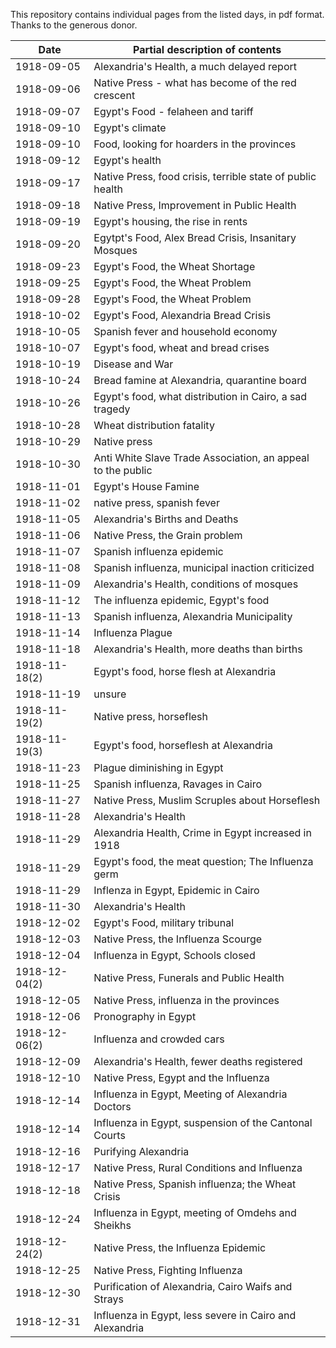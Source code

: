 This repository contains individual pages from the listed days, in pdf format. Thanks to the generous donor.

Date|Partial description of contents
---|---
1918-09-05|Alexandria's Health, a much delayed report
1918-09-06|Native Press - what has become of the red crescent
1918-09-07|Egypt's Food - felaheen and tariff
1918-09-10|Egypt's climate
1918-09-10|Food, looking for hoarders in the provinces
1918-09-12|Egypt's health
1918-09-17|Native Press, food crisis, terrible state of public health
1918-09-18|Native Press, Improvement in Public Health
1918-09-19|Egypt's housing, the rise in rents
1918-09-20|Egytpt's Food, Alex Bread Crisis, Insanitary Mosques
1918-09-23|Egypt's Food, the Wheat Shortage
1918-09-25|Egypt's Food, the Wheat Problem
1918-09-28|Egypt's Food, the Wheat Problem
1918-10-02|Egypt's Food, Alexandria Bread Crisis
1918-10-05|Spanish fever and household economy
1918-10-07|Egypt's food, wheat and bread crises
1918-10-19|Disease and War
1918-10-24|Bread famine at Alexandria, quarantine board
1918-10-26|Egypt's food, what distribution in Cairo, a sad tragedy
1918-10-28|Wheat distribution fatality
1918-10-29|Native press
1918-10-30|Anti White Slave Trade Association, an appeal to the public
1918-11-01|Egypt's House Famine
1918-11-02|native press, spanish fever
1918-11-05|Alexandria's Births and Deaths
1918-11-06|Native Press, the Grain problem
1918-11-07|Spanish influenza epidemic
1918-11-08|Spanish influenza, municipal inaction criticized
1918-11-09|Alexandria's Health, conditions of mosques
1918-11-12|The influenza epidemic, Egypt's food
1918-11-13|Spanish influenza, Alexandria Municipality
1918-11-14|Influenza Plague
1918-11-18|Alexandria's Health, more deaths than births
1918-11-18(2)|Egypt's food, horse flesh at Alexandria
1918-11-19|unsure
1918-11-19(2)|Native press, horseflesh
1918-11-19(3)|Egypt's food, horseflesh at Alexandria
1918-11-23|Plague diminishing in Egypt
1918-11-25|Spanish influenza, Ravages in Cairo
1918-11-27|Native Press, Muslim Scruples about Horseflesh
1918-11-28|Alexandria's Health
1918-11-29|Alexandria Health, Crime in Egypt increased in 1918
1918-11-29|Egypt's food, the meat question; The Influenza germ
1918-11-29|Inflenza in Egypt, Epidemic in Cairo
1918-11-30|Alexandria's Health
1918-12-02|Egypt's Food, military tribunal
1918-12-03|Native Press, the Influenza Scourge
1918-12-04|Influenza in Egypt, Schools closed
1918-12-04(2)|Native Press, Funerals and Public Health
1918-12-05|Native Press, influenza in the provinces
1918-12-06|Pronography in Egypt
1918-12-06(2)|Influenza and crowded cars
1918-12-09|Alexandria's Health, fewer deaths registered
1918-12-10|Native Press, Egypt and the Influenza
1918-12-14|Influenza in Egypt, Meeting of Alexandria Doctors
1918-12-14|Influenza in Egypt, suspension of the Cantonal Courts
1918-12-16|Purifying Alexandria
1918-12-17|Native Press, Rural Conditions and Influenza
1918-12-18|Native Press, Spanish influenza; the Wheat Crisis
1918-12-24|Influenza in Egypt, meeting of Omdehs and Sheikhs
1918-12-24(2)|Native Press, the Influenza Epidemic
1918-12-25|Native Press, Fighting Influenza
1918-12-30|Purification of Alexandria, Cairo Waifs and Strays
1918-12-31|Influenza in Egypt, less severe in Cairo and Alexandria
